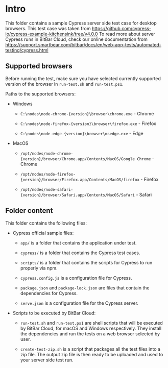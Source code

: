 # Intro

This folder contains a sample Cypress server side test case for desktop browsers.
This test case was taken from https://github.com/cypress-io/cypress-example-kitchensink/tree/v4.0.0
To read more about server Cypress runs in BitBar Cloud, check our online documentation from https://support.smartbear.com/bitbar/docs/en/web-app-tests/automated-testing/cypress.html

## Supported browsers

Before running the test, make sure you have selected currently supported version of the browser in `run-test.sh` and `run-test.ps1`.

Paths to the supported browsers:

* Windows

    * `C:\nodes\node-chrome-{version}\browser\chrome.exe` - Chrome

    * `C:\nodes\node-firefox-{version}\browser\firefox.exe` - Firefox

    * `C:\nodes\node-edge-{version}\browser\msedge.exe` - Edge

* MacOS

    * `/opt/nodes/node-chrome-{version}/browser/Chrome.app/Contents/MacOS/Google Chrome` - Chrome

    * `/opt/nodes/node-firefox-{version}/browser/Firefox.app/Contents/MacOS/firefox` - Firefox

    * `/opt/nodes/node-safari-{version}/browser/Safari.app/Contents/MacOS/Safari` - Safari

## Folder content

This folder contains the following files:

* Cypress official sample files:

    * `app/` is a folder that contains the application under test.

    * `cypress/` is a folder that contains the Cypress test cases.

    * `scripts/` is a folder that contains the scripts for Cypress to run properly via npm.

    * `cypress.config.js` is a configuration file for Cypress.

    * `package.json` and `package-lock.json` are files that contain the dependencies for Cypress.

    * `serve.json` is a configuration file for the Cypress server.

* Scripts to be executed by BitBar Cloud:

    * `run-test.sh` and `run-test.ps1` are shell scripts that will be executed by BitBar Cloud, for macOS
      and Windows respectively. They install the dependencies and run the tests on a web browser selected by user.

    * `create-test-zip.sh` is a script that packages all the test files into a zip file.
      The output zip file is then ready to be uploaded and used to your server side test run.

